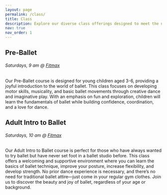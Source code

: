 ```yaml
---
layout: page
permalink: /class/
title: Class
description: Explore our diverse class offerings designed to meet the needs of dancers of all ages and skill levels.
nav: true
nav_order: 1
---
```


## Pre-Ballet
###### Saturdays, 9 am @ [Fitmax](https://maps.app.goo.gl/JBXejqFpaZuqY8uq5)

Our Pre-Ballet course is designed for young children aged 3-6, providing a joyful introduction to the world of ballet. This class focuses on developing motor skills, musicality, and basic ballet movements through creative dance and imaginative play. With an emphasis on fun and exploration, children will learn the fundamentals of ballet while building confidence, coordination, and a love for dance.

## Adult Intro to Ballet
###### Saturdays, 10 am @ [Fitmax](https://maps.app.goo.gl/JBXejqFpaZuqY8uq5)

Our Adult Intro to Ballet course is perfect for those who have always wanted to try ballet but have never set foot in a ballet studio before. This class offers a welcoming and supportive environment where you can learn the basics of ballet technique, improve your posture, increase flexibility, and develop strength. No prior dance experience is necessary, and there’s no need for traditional ballet attire—just come in your regular gym clothes. Join us to discover the beauty and joy of ballet, regardless of your age or background.
